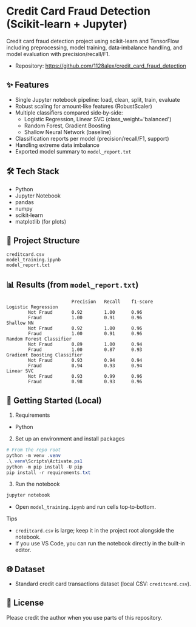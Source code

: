 # Credit Card Fraud Detection (Scikit‑learn + Jupyter)

Credit card fraud detection project using scikit-learn and TensorFlow including preprocessing, model training, data‑imbalance handling, and model evaluation with precision/recall/F1.

- Repository: https://github.com/1128alex/credit_card_fraud_detection

## ✨ Features
- Single Jupyter notebook pipeline: load, clean, split, train, evaluate
- Robust scaling for amount‑like features (RobustScaler)
- Multiple classifiers compared side‑by‑side:
  - Logistic Regression, Linear SVC (class_weight='balanced')
  - Random Forest, Gradient Boosting
  - Shallow Neural Network (baseline)
- Classification reports per model (precision/recall/F1, support)
- Handling extreme data imbalance
- Exported model summary to `model_report.txt`

## 🛠️ Tech Stack
- Python
- Jupyter Notebook
- pandas
- numpy
- scikit‑learn
- matplotlib (for plots)

## 📁 Project Structure
```
creditcard.csv
model_training.ipynb
model_report.txt
```

## 📊 Results (from `model_report.txt`)
```
                        Precision   Recall    f1-score
Logistic Regression
        Not Fraud       0.92        1.00      0.96
        Fraud           1.00        0.91      0.96
Shallow NN
        Not Fraud       0.92        1.00      0.96
        Fraud           1.00        0.91      0.96
Random Forest Classifier
        Not Fraud       0.89        1.00      0.94
        Fraud           1.00        0.87      0.93
Gradient Boosting Classifier
        Not Fraud       0.93        0.94      0.94
        Fraud           0.94        0.93      0.94
Linear SVC
        Not Fraud       0.93        0.99      0.96
        Fraud           0.98        0.93      0.96
```


## 🚀 Getting Started (Local)

1) Requirements
- Python

2) Set up an environment and install packages
```powershell
# From the repo root
python -m venv .venv
.\.venv\Scripts\Activate.ps1
python -m pip install -U pip
pip install -r requirements.txt
```

3) Run the notebook
```powershell
jupyter notebook
```
- Open `model_training.ipynb` and run cells top‑to‑bottom.

Tips
- `creditcard.csv` is large; keep it in the project root alongside the notebook.
- If you use VS Code, you can run the notebook directly in the built‑in editor.

## 🌐 Dataset
- Standard credit card transactions dataset (local CSV: `creditcard.csv`).

## 📄 License
Please credit the author when you use parts of this repository.
